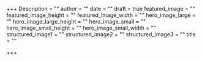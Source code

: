+++
Description = ""
author = ""
date = ""
draft = true
featured_image = ""
featured_image_height = ""
featured_image_width = ""
hero_image_large = ""
hero_image_large_height = ""
hero_image_small = ""
hero_image_small_height = ""
hero_image_small_width = ""
structured_image1 = ""
structured_image2 = ""
structured_image3 = ""
title = ""

+++
